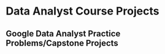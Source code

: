 # <h1><b> Data Analyst Course Projects</b> </h1>
<h2> Google Data Analyst Practice Problems/Capstone Projects </h2>



